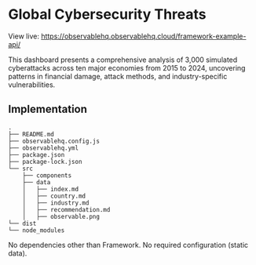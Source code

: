 # Global Cybersecurity Threats

View live: <https://observablehq.observablehq.cloud/framework-example-api/>

This dashboard presents a comprehensive analysis of 3,000 simulated cyberattacks across ten major economies from 2015 to 2024, uncovering patterns in financial damage, attack methods, and industry-specific vulnerabilities.



## Implementation

```
.
├── README.md
├── observablehq.config.js
├── observablehq.yml
├── package.json
├── package-lock.json
└── src
    ├── components
    ├── data
    │   ├── index.md
    │   ├── country.md
    │   ├── industry.md
    │   ├── recommendation.md
    │   ├── observable.png
└── dist
└── node_modules
```

No dependencies other than Framework. No required configuration (static data).
